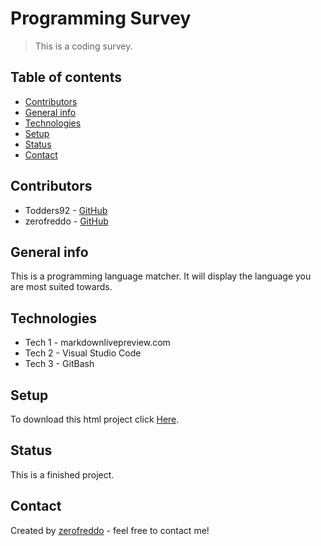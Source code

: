 # Programming Survey
> This is a coding survey.

## Table of contents
* [Contributors](#contributors)
* [General info](#general-info)
* [Technologies](#technologies)
* [Setup](#setup)
* [Status](#status)
* [Contact](#contact)

## Contributors
* Todders92 - [GitHub](https://github.com/Todders92)
* zerofreddo - [GitHub](https://github.com/zerofreddo)

## General info
This is a programming language matcher. It will display the language you are most suited towards. 

## Technologies
* Tech 1 - markdownlivepreview.com
* Tech 2 - Visual Studio Code
* Tech 3 - GitBash

## Setup
To download this html project click [Here](https://github.com/zerofreddo/programming-survey).

## Status
This is a finished project.

## Contact
Created by [zerofreddo](https://github.com/zerofreddo) - feel free to contact me!